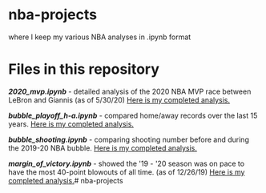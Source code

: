 # nba-projects

where I keep my various NBA analyses in .ipynb format
# Files in this repository

__*2020_mvp.ipynb*__ - detailed analysis of the 2020 NBA MVP race between LeBron and Giannis (as of 5/30/20) [Here is my completed analysis.](https://tidbitstatistics.com/nba-mvp/)

__*bubble_playoff_h-a.ipynb*__ -  compared home/away records over the last 15 years. [Here is my completed analysis.](https://www.tidbitstatistics.com/are-nba-teams-shooting-better-in-the-bubble/)

__*bubble_shooting.ipynb*__ - comparing shooting number before and during the 2019-20 NBA bubble. [Here is my completed analysis.](https://www.tidbitstatistics.com/are-nba-teams-shooting-better-in-the-bubble/)

__*margin_of_victory.ipynb*__ - showed the '19 - '20 season was on pace to have the most 40-point blowouts of all time. (as of 12/26/19) [Here is my completed analysis.](https://www.tidbitstatistics.com/NBA-blowouts/)# nba-projects
